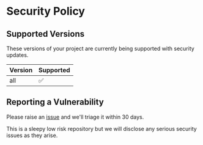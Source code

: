 # Security Policy

## Supported Versions

These versions of your project are
currently being supported with security updates.

| Version | Supported          |
| ------- | ------------------ |
| all     | :white_check_mark: |

## Reporting a Vulnerability

Please raise an [issue](https://github.com/sett-and-hive/asciize/issues) and we'll triage it within 30 days.

This is a sleepy low risk repository but we will disclose any serious security issues as they arise.
